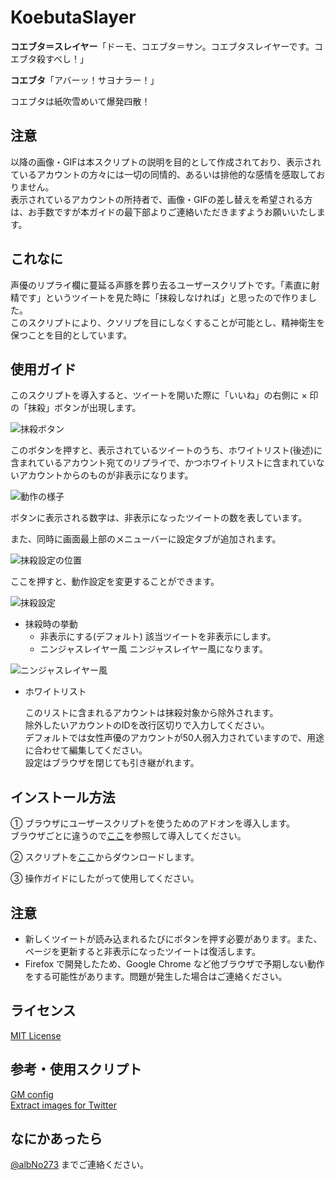 # KoebutaSlayer
<b>コエブタ＝スレイヤー</b>「ドーモ、コエブタ＝サン。コエブタスレイヤーです。コエブタ殺すべし！」

<b>コエブタ</b>「アバーッ！サヨナラー！」

コエブタは紙吹雪めいて爆発四散！

## <b>注意</b>
以降の画像・GIFは本スクリプトの説明を目的として作成されており、表示されているアカウントの方々には一切の同情的、あるいは排他的な感情を感取しておりません。  
表示されているアカウントの所持者で、画像・GIFの差し替えを希望される方は、お手数ですが本ガイドの最下部よりご連絡いただきますようお願いいたします。

## これなに
声優のリプライ欄に蔓延る声豚を葬り去るユーザースクリプトです。「素直に射精です」というツイートを見た時に「抹殺しなければ」と思ったので作りました。  
このスクリプトにより、クソリプを目にしなくすることが可能とし、精神衛生を保つことを目的としています。

## 使用ガイド
このスクリプトを導入すると、ツイートを開いた際に「いいね」の右側に × 印の「抹殺」ボタンが出現します。

![抹殺ボタン](https://cloud.githubusercontent.com/assets/19812219/23469784/f5d7ef0a-fee7-11e6-81d4-b110751b7293.png)

このボタンを押すと、表示されているツイートのうち、ホワイトリスト(後述)に含まれているアカウント宛てのリプライで、かつホワイトリストに含まれていないアカウントからのものが非表示になります。

![動作の様子](https://cloud.githubusercontent.com/assets/19812219/23468799/22a76b62-fee5-11e6-8a90-b6c8d1070fd7.gif)

ボタンに表示される数字は、非表示になったツイートの数を表しています。

また、同時に画面最上部のメニューバーに設定タブが追加されます。

![抹殺設定の位置](https://cloud.githubusercontent.com/assets/19812219/23470930/0e739476-feeb-11e6-8228-c00511b5bf62.png)

ここを押すと、動作設定を変更することができます。

![抹殺設定](https://cloud.githubusercontent.com/assets/19812219/23470991/39a94b5e-feeb-11e6-8896-5cdd4a944b29.png)

- 抹殺時の挙動
    - 非表示にする(デフォルト) 該当ツイートを非表示にします。
    - ニンジャスレイヤー風 ニンジャスレイヤー風になります。

![ニンジャスレイヤー風](https://cloud.githubusercontent.com/assets/19812219/23471108/8e469b6c-feeb-11e6-9473-8841491dbce3.gif)

- ホワイトリスト

    このリストに含まれるアカウントは抹殺対象から除外されます。  
    除外したいアカウントのIDを改行区切りで入力してください。  
    デフォルトでは女性声優のアカウントが50人弱入力されていますので、用途に合わせて編集してください。  
    設定はブラウザを閉じても引き継がれます。

## インストール方法
① ブラウザにユーザースクリプトを使うためのアドオンを導入します。  
ブラウザごとに違うので[ここ](https://greasyfork.org/ja)を参照して導入してください。

② スクリプトを[ここ](https://greasyfork.org/ja/scripts/27681-koebutaslayer)からダウンロードします。

③ 操作ガイドにしたがって使用してください。

## 注意
- 新しくツイートが読み込まれるたびにボタンを押す必要があります。また、ページを更新すると非表示になったツイートは復活します。
- Firefox で開発したため、Google Chrome など他ブラウザで予期しない動作をする可能性があります。問題が発生した場合はご連絡ください。

## ライセンス
[MIT License](https://ja.osdn.net/projects/opensource/wiki/licenses%2FMIT_license)

## 参考・使用スクリプト
[GM config](https://openuserjs.org/src/libs/sizzle/GM_config.js)  
[Extract images for Twitter](https://greasyfork.org/ja/scripts/15271-extract-images-for-twitter)

## なにかあったら
[@albNo273](https://twitter.com/albNo273) までご連絡ください。